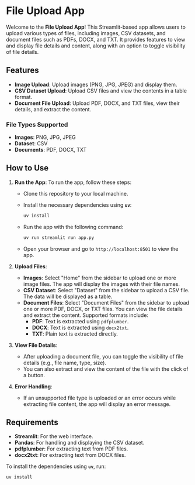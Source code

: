 # File Upload App

Welcome to the **File Upload App**! This Streamlit-based app allows users to upload various types of files, including images, CSV datasets, and document files such as PDFs, DOCX, and TXT. It provides features to view and display file details and content, along with an option to toggle visibility of file details.

## Features

- **Image Upload**: Upload images (PNG, JPG, JPEG) and display them.
- **CSV Dataset Upload**: Upload CSV files and view the contents in a table format.
- **Document File Upload**: Upload PDF, DOCX, and TXT files, view their details, and extract the content.

### File Types Supported

- **Images**: PNG, JPG, JPEG
- **Dataset**: CSV
- **Documents**: PDF, DOCX, TXT

## How to Use

1. **Run the App**:
   To run the app, follow these steps:

   - Clone this repository to your local machine.
   - Install the necessary dependencies using **`uv`**:

     ```bash
     uv install
     ```

   - Run the app with the following command:

     ```bash
     uv run streamlit run app.py
     ```

   - Open your browser and go to `http://localhost:8501` to view the app.

2. **Upload Files**:
   - **Images**: Select "Home" from the sidebar to upload one or more image files. The app will display the images with their file names.
   - **CSV Dataset**: Select "Dataset" from the sidebar to upload a CSV file. The data will be displayed as a table.
   - **Document Files**: Select "Document Files" from the sidebar to upload one or more PDF, DOCX, or TXT files. You can view the file details and extract the content. Supported formats include:
     - **PDF**: Text is extracted using `pdfplumber`.
     - **DOCX**: Text is extracted using `docx2txt`.
     - **TXT**: Plain text is extracted directly.

3. **View File Details**:
   - After uploading a document file, you can toggle the visibility of file details (e.g., file name, type, size).
   - You can also extract and view the content of the file with the click of a button.

4. **Error Handling**:
   - If an unsupported file type is uploaded or an error occurs while extracting file content, the app will display an error message.

## Requirements

- **Streamlit**: For the web interface.
- **Pandas**: For handling and displaying the CSV dataset.
- **pdfplumber**: For extracting text from PDF files.
- **docx2txt**: For extracting text from DOCX files.

To install the dependencies using **`uv`**, run:

```bash
uv install
